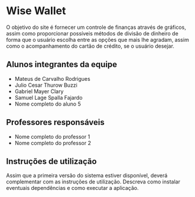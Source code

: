 # Wise Wallet

O objetivo do site é fornecer um controle de finanças através de gráficos, assim como proporcionar possíveis métodos de divisão de dinheiro de forma que o usuário escolha entre as opções que mais lhe agradam, assim como o acompanhamento do cartão de crédito, se o usuário desejar.
## Alunos integrantes da equipe

* Mateus de Carvalho Rodrigues
* Julio Cesar Thurow Buzzi
* Gabriel Mayer Clary
* Samuel Lage Spalla Fajardo
* Nome completo do aluno 5

## Professores responsáveis

* Nome completo do professor 1
* Nome completo do professor 2

## Instruções de utilização

Assim que a primeira versão do sistema estiver disponível, deverá complementar com as instruções de utilização. Descreva como instalar eventuais dependências e como executar a aplicação.
